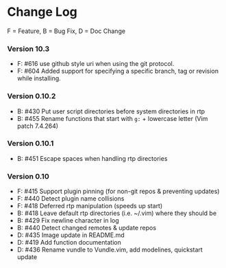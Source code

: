 Change Log
==========
F = Feature, B = Bug Fix, D = Doc Change

### Version 10.3
- F: #616 use github style uri when using the git protocol.
- F: #604 Added support for specifying a specific branch, tag or revision while installing.

### Version 0.10.2

- B: #430 Put user script directories before system directories in rtp
- B: #455 Rename functions that start with `g:` + lowercase letter (Vim patch 7.4.264)

### Version 0.10.1
- B: #451 Escape spaces when handling rtp directories

### Version 0.10
- F: #415 Support plugin pinning (for non-git repos & preventing updates)
- F: #440 Detect plugin name collisions
- F: #418 Deferred rtp manipulation (speeds up start)
- B: #418 Leave default rtp directories (i.e. ~/.vim) where they should be
- B: #429 Fix newline character in log
- B: #440 Detect changed remotes & update repos
- D: #435 Image update in README.md
- D: #419 Add function documentation
- D: #436 Rename vundle to Vundle.vim, add modelines, quickstart update
